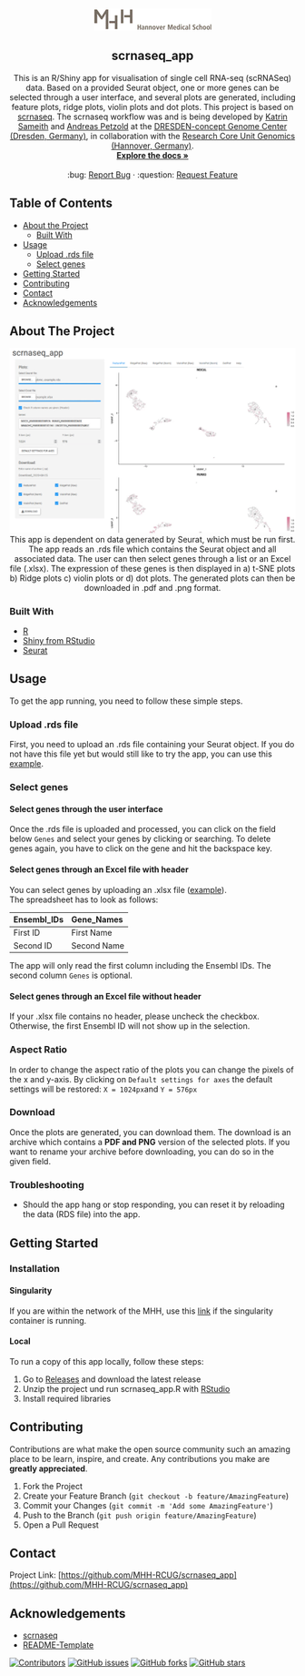<!-- PROJECT LOGO -->
<br />
<p align="center">
  <a href="https://github.com/MHH-RCUG/scrnaseq_app">
    <img src="www/MHH.png" alt="Logo">
  </a>

  <h2 align="center">scrnaseq_app</h2>

  <p align="center">
    This is an R/Shiny app for visualisation of single cell RNA-seq (scRNASeq) data. Based on a provided Seurat object, one or more genes can be selected through a user interface, and several plots are generated, including feature plots, ridge plots, violin plots and dot plots. This project is based on <a href="https://github.com/ktrns/scrnaseq">scrnaseq</a>. The scrnaseq workflow was and is being developed by <a href="https://github.com/ktrns">Katrin Sameith</a> and <a href="https://github.com/andpet0101">Andreas Petzold</a> at the <a href="https://genomecenter.tu-dresden.de/about-us">DRESDEN-concept Genome Center (Dresden, Germany)</a>, in collaboration with the <a href="https://www.mhh.de/genomics">Research Core Unit Genomics (Hannover, Germany)</a>.
    <br />
    <a href="https://github.com/MHH-RCUG/scrnaseq_app"><strong>Explore the docs »</strong></a>
    <br />
    <br />
     :bug:
    <a href="https://github.com/MHH-RCUG/scrnaseq_app/issues">Report Bug</a>
    ·  :question:
    <a href="https://github.com/MHH-RCUG/scrnaseq_app/issues">Request Feature</a>
  </p>
</p>



<!-- TABLE OF CONTENTS -->
## Table of Contents

* [About the Project](#about-the-project)
  * [Built With](#built-with)
* [Usage](#usage)
  * [Upload .rds file](#upload-rds-file)
  * [Select genes](#select-genes)
* [Getting Started](#getting-started)
* [Contributing](#contributing)
* [Contact](#contact)
* [Acknowledgements](#acknowledgements)



<!-- ABOUT THE PROJECT -->
## About The Project

<p align="center">
  <a href="https://github.com/MHH-RCUG/scrnaseq_app/blob/dev/www/screenshot.PNG">
    <img src="www/screenshot.PNG" alt="screenshot">
  </a>
This app is dependent on data generated by Seurat, which must be run first. The app reads an .rds file which contains the Seurat object and all associated data.  The user can then select genes through a list or an Excel file (.xlsx). The expression of these genes is then displayed in a) t-SNE plots b) Ridge plots c) violin plots or d) dot plots. The generated plots can then be downloaded in .pdf and .png format. 

### Built With

* [R](https://www.r-project.org/)
* [Shiny from RStudio](https://shiny.rstudio.com/)
* [Seurat](https://satijalab.org/seurat/)



<!-- USAGE EXAMPLES -->
## Usage

To get the app running, you need to follow these simple steps.

### Upload .rds file
First, you need to upload an .rds file containing your Seurat object. If you do not have this file yet but would still like to try the app, you can use this [example](https://owncloud.gwdg.de/index.php/s/rRawkhIOVe1T5qi).

### Select genes

#### Select genes through the user interface
Once the .rds file is uploaded and processed, you can click on the field below `Genes` and select your genes by clicking or searching. To delete genes again, you have to click on the gene and hit the backspace key.

#### Select genes through an Excel file with header
You can select genes by uploading an .xlsx file ([example](https://owncloud.gwdg.de/index.php/s/ZwY0iVPji6uBVKO)).  
The spreadsheet has to look as follows:

| Ensembl_IDs | Gene_Names |
| :--- | :--- |
| First ID  | First Name |
| Second ID | Second Name |

The app will only read the first column including the Ensembl IDs. The second column `Genes` is optional.

#### Select genes through an Excel file without header
If your .xlsx file contains no header, please uncheck the checkbox. Otherwise, the first Ensembl ID will not show up in the selection.

### Aspect Ratio
In order to change the aspect ratio of the plots you can change the pixels of the x and y-axis. By clicking on `Default settings for axes` the default settings will be restored: `X = 1024px`and `Y = 576px`

### Download
Once the plots are generated, you can download them. The download is an archive which contains a **PDF and PNG** version of the selected plots.
If you want to rename your archive before downloading, you can do so in the given field.

### Troubleshooting

  * Should the app hang or stop responding, you can reset it by reloading the data (RDS file) into the app.

<!-- GETTING STARTED -->
## Getting Started

### Installation

#### Singularity
If you are within the network of the MHH, use this [link](http://172.24.148.210:3838/) if the singularity container is running.

#### Local
To run a copy of this app locally, follow these steps:
1. Go to [Releases](https://github.com/MHH-RCUG/scrnaseq_app/releases) and download the latest release
2. Unzip the project und run scrnaseq_app.R with [RStudio](https://rstudio.com/)
3. Install required libraries


<!-- CONTRIBUTING -->
## Contributing

Contributions are what make the open source community such an amazing place to be learn, inspire, and create. Any contributions you make are **greatly appreciated**.

1. Fork the Project
2. Create your Feature Branch (`git checkout -b feature/AmazingFeature`)
3. Commit your Changes (`git commit -m 'Add some AmazingFeature'`)
4. Push to the Branch (`git push origin feature/AmazingFeature`)
5. Open a Pull Request



<!-- LICENSE 
## License

Distributed under the MIT License. See `LICENSE` for more information.
-->


<!-- CONTACT -->
## Contact

Project Link: [https://github.com/MHH-RCUG/scrnaseq_app](https://github.com/MHH-RCUG/scrnaseq_app)



<!-- ACKNOWLEDGEMENTS -->
## Acknowledgements

* [scrnaseq](https://github.com/ktrns/scrnaseq)
* [README-Template](https://github.com/othneildrew/Best-README-Template)  


[![Contributors](https://img.shields.io/github/contributors/MHH-RCUG/scrnaseq_app)](https://github.com/MHH-RCUG/scrnaseq_app/graphs/contributors)
[![GitHub issues](https://img.shields.io/github/issues/MHH-RCUG/scrnaseq_app)](https://github.com/MHH-RCUG/scrnaseq_app/issues)
[![GitHub forks](https://img.shields.io/github/forks/MHH-RCUG/scrnaseq_app)](https://github.com/MHH-RCUG/scrnaseq_app/network)
[![GitHub stars](https://img.shields.io/github/stars/MHH-RCUG/scrnaseq_app)](https://github.com/MHH-RCUG/scrnaseq_app/stargazers)
